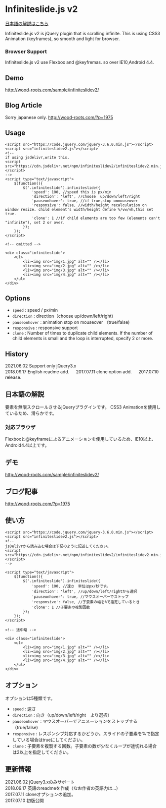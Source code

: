 # Infiniteslide.js v2

[日本語の解説はこちら](#ja)

Infiniteslide.js v2 is jQuery plugin that is scrolling infinite.
This is using CSS3 Animation (keyframes), so smooth and light for browser.

### Browser Support
Infiniteslide.js v2 use Flexbox and @keyfremas.
so over IE10,Android 4.4.

## Demo
<http://wood-roots.com/sample/infiniteslidev2/>

## Blog Article
Sorry japanese only.
<http://wood-roots.com/?p=1975>

## Usage
	<script src="https://code.jquery.com/jquery-3.6.0.min.js"></script>
	<script src="infiniteslidev2.js"></script>
	<!--
	if using jsdelivr,write this.
	<script src="https://cdn.jsdelivr.net/npm/infiniteslidev2/infiniteslidev2.min.js"></script>
	-->
	<script type="text/javascript">
		$(function(){
			$('.infiniteslide').infiniteslide({
				'speed': 100, //speed this is px/min
				'direction': 'left', //choose  up/down/left/right
				'pauseonhover': true, //if true,stop onmouseover
				'responsive': false, //width/height recalculation on window resize. child element's width/height define %/vw/vh,this set true.
				'clone': 1 //if child elements are too few (elements can't "infinite"), set 2 or over.
			});
		});
	</script>

	<!-- omitted -->

	<div class="infiniteslide">
		<ul>
			<li><img src="img/1.jpg" alt="" /></li>
			<li><img src="img/2.jpg" alt="" /></li>
			<li><img src="img/3.jpg" alt="" /></li>
			<li><img src="img/4.jpg" alt="" /></li>
		</ul>
	</div>

## Options
+   `speed` : speed / px/min
+   `direction` : direction（choose up/down/left/right）
+   `pauseonhover` : animation stop on mouseover （true/false)
+   `responsive` : responsive support
+   `clone` : Number of times to duplicate child elements. If the number of child elements is small and the loop is interrupted, specify 2 or more.



## History
2021.06.02 Support only jQuery3.x  
2018.09.17 English readme add. 　
2017.07.11 clone option add. 　
2017.07.10 release. 


<a name="ja"></a>

## 日本語の解説

要素を無限スクロールさせるjQueryプラグインです。
CSS3 Animationを使用しているため、滑らかです。

### 対応ブラウザ
Flexboxと@keyframeによるアニメーションを使用しているため、IE10以上、Android4.4以上です。

## デモ
<http://wood-roots.com/sample/infiniteslidev2/>

## ブログ記事
<http://wood-roots.com/?p=1975>


## 使い方

	<script src="https://code.jquery.com/jquery-3.6.0.min.js"></script>
	<script src="infiniteslidev2.js"></script>
	<!--
	jsDelivrから読み込む場合は下記のように記述してください。
	<script src="https://cdn.jsdelivr.net/npm/infiniteslidev2/infiniteslidev2.min.js"></script>
	-->

	<script type="text/javascript">
		$(function(){
			$('.infiniteslide').infiniteslide({
				'speed': 100, //速さ　単位はpx/秒です。
				'direction': 'left', //up/down/left/rightから選択
				'pauseonhover': true, //マウスオーバーでストップ
				'responsive': false, //子要素の幅を%で指定しているとき
				'clone': 1 //子要素の複製回数
			});
		});
	</script>

	<!-- 途中略 -->

	<div class="infiniteslide">
		<ul>
			<li><img src="img/1.jpg" alt="" /></li>
			<li><img src="img/2.jpg" alt="" /></li>
			<li><img src="img/3.jpg" alt="" /></li>
			<li><img src="img/4.jpg" alt="" /></li>
		</ul>
	</div>


## オプション
オプションは5種類です。

+   `speed` : 速さ
+   `direction` : 向き（up/down/left/right　より選択）
+   `pauseonhover` : マウスオーバーでアニメーションをストップする（true/false)
+   `responsive` : レスポンシブ対応するかどうか。スライドの子要素を%で指定している場合はtrueにしてください。
+   `clone` : 子要素を複製する回数。子要素の数が少なくループが途切れる場合は2以上を指定してください。


## 更新情報
2021.06.02 jQuery3.xのみサポート  
2018.09.17 英語のreadmeを作成（なお作者の英語力は…）  
2017.07.11 cloneオプションの追加。  
2017.07.10 初版公開  